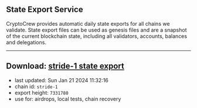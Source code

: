 ## State Export Service
CryptoCrew provides automatic daily state exports for all chains we validate. State export files can be used as genesis files and are a snapshot of the current blockchain state, including all validators, accounts, balances and delegations.

---
**Download: [stride-1 state export](https://dl.ccvalidators.com/SERVICE/stride/stride-1_export_7331780.json)**
---

- last updated: Sun Jan 21 2024 11:32:16
- chain id: `stride-1`
- export height: `7331780`
- use for: airdrops, local tests, chain recovery
